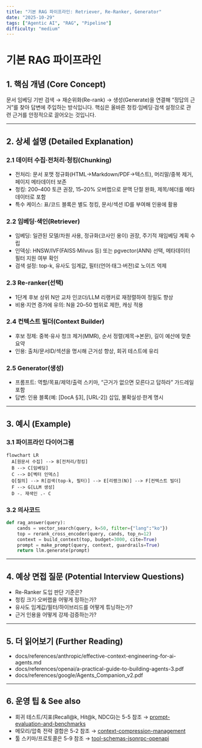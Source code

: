 ```yaml
---
title: "기본 RAG 파이프라인: Retriever, Re-Ranker, Generator"
date: "2025-10-29"
tags: ["Agentic AI", "RAG", "Pipeline"]
difficulty: "medium"
---
```


# 기본 RAG 파이프라인

## 1. 핵심 개념 (Core Concept)

문서 임베딩 기반 검색 → 재순위화(Re-rank) → 생성(Generate)을 연결해 “정답의 근거”를 찾아 답변에 주입하는 방식입니다. 핵심은 올바른 청킹·임베딩·검색 설정으로 관련 근거를 안정적으로 끌어오는 것입니다.

---

## 2. 상세 설명 (Detailed Explanation)

### 2.1 데이터 수집·전처리·청킹(Chunking)
- 전처리: 문서 포맷 정규화(HTML→Markdown/PDF→텍스트), 머리말/중복 제거, 페이지 메타데이터 보존
- 청킹: 200–400 토큰 권장, 15–20% 오버랩으로 문맥 단절 완화, 제목/헤더를 메타데이터로 포함
- 특수 케이스: 표/코드 블록은 별도 청킹, 문서/섹션 ID를 부여해 인용에 활용

### 2.2 임베딩·색인(Retriever)
- 임베딩: 일관된 모델/차원 사용, 정규화(코사인 용이) 권장, 주기적 재임베딩 계획 수립
- 인덱싱: HNSW/IVF(FAISS·Milvus 등) 또는 pgvector(ANN) 선택, 메타데이터 필터 지원 여부 확인
- 검색 설정: top-k, 유사도 임계값, 필터(언어·태그·버전)로 노이즈 억제

### 2.3 Re-ranker(선택)
- 1단계 후보 상위 N만 교차 인코더/LLM 리랭커로 재정렬하여 정밀도 향상
- 비용·지연 증가에 유의: N을 20–50 범위로 제한, 캐싱 적용

### 2.4 컨텍스트 빌더(Context Builder)
- 후보 정제: 중복·유사 청크 제거(MMR), 순서 정렬(제목→본문), 길이 예산에 맞춘 요약
- 인용: 출처/문서ID/섹션을 명시해 근거성 향상, 회귀 테스트에 유리

### 2.5 Generator(생성)
- 프롬프트: 역할/목표/제약/출력 스키마, “근거가 없으면 모른다고 답하라” 가드레일 포함
- 답변: 인용 블록(예: [DocA §3], [URL-2]) 삽입, 불확실성·한계 명시

---

## 3. 예시 (Example)

### 3.1 파이프라인 다이어그램
```mermaid
flowchart LR
  A[원문서 수집] --> B[전처리/청킹]
  B --> C[임베딩]
  C --> D[벡터 인덱스]
  Q[질의] --> R[검색(top-k, 필터)] --> E[리랭크(N)] --> F[컨텍스트 빌더]
  F --> G[LLM 생성]
  D -. 재색인 .- C
```

### 3.2 의사코드
```python
def rag_answer(query):
    cands = vector_search(query, k=50, filter={"lang":"ko"})
    top = rerank_cross_encoder(query, cands, top_n=12)
    context = build_context(top, budget=3000, cite=True)
    prompt = make_prompt(query, context, guardrails=True)
    return llm.generate(prompt)
```

---

## 4. 예상 면접 질문 (Potential Interview Questions)

- Re-Ranker 도입 판단 기준은?
- 청킹 크기·오버랩을 어떻게 정하는가?
- 유사도 임계값/필터/하이브리드를 어떻게 튜닝하는가?
- 근거 인용을 어떻게 강제·검증하는가?

---

## 5. 더 읽어보기 (Further Reading)

- docs/references/anthropic/effective-context-engineering-for-ai-agents.md
- docs/references/openai/a-practical-guide-to-building-agents-3.pdf
- docs/references/google/Agents_Companion_v2.pdf

---

## 6. 운영 팁 & See also

- 회귀 테스트/지표(Recall@k, Hit@k, NDCG)는 5-5 참조 → [prompt-evaluation-and-benchmarks](../5-5-프롬프트-엔지니어링-and-평가/prompt-evaluation-and-benchmarks.md)
- 메모리/압축 전략 결합은 5-2 참조 → [context-compression-management](../5-2-메모리-and-컨텍스트-관리/context-compression-management.md)
- 툴 스키마/프로토콜은 5-9 참조 → [tool-schemas-jsonrpc-openapi](../5-9-보안-and-프로토콜/tool-schemas-jsonrpc-openapi.md)
